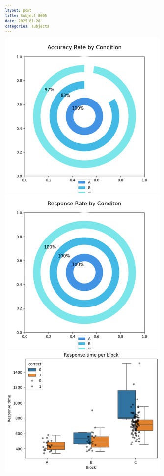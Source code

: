 ```yaml
---
layout: post
title: Subject 8005
date: 2025-01-28
categories: subjects
---
```


![](data/8005/run-32/8005_accuracy_rate.png)
![](data/8005/run-32/8005_response_rate.png)
![](data/8005/run-32/8005_rt.png)

